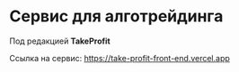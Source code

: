 # Сервис для алготрейдинга

Под редакцией __TakeProfit__


Ссылка на сервис: https://take-profit-front-end.vercel.app

